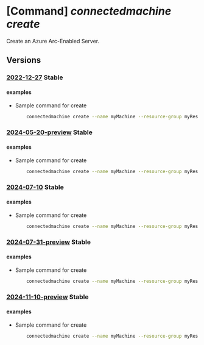 # [Command] _connectedmachine create_

Create an Azure Arc-Enabled Server.

## Versions

### [2022-12-27](/Resources/mgmt-plane/L3N1YnNjcmlwdGlvbnMve30vcmVzb3VyY2Vncm91cHMve30vcHJvdmlkZXJzL21pY3Jvc29mdC5oeWJyaWRjb21wdXRlL21hY2hpbmVzL3t9/2022-12-27.xml) **Stable**

<!-- mgmt-plane /subscriptions/{}/resourcegroups/{}/providers/microsoft.hybridcompute/machines/{} 2022-12-27 -->

#### examples

- Sample command for create
    ```bash
        connectedmachine create --name myMachine --resource-group myResourceGroup --location eastus2euap
    ```

### [2024-05-20-preview](/Resources/mgmt-plane/L3N1YnNjcmlwdGlvbnMve30vcmVzb3VyY2Vncm91cHMve30vcHJvdmlkZXJzL21pY3Jvc29mdC5oeWJyaWRjb21wdXRlL21hY2hpbmVzL3t9/2024-05-20-preview.xml) **Stable**

<!-- mgmt-plane /subscriptions/{}/resourcegroups/{}/providers/microsoft.hybridcompute/machines/{} 2024-05-20-preview -->

#### examples

- Sample command for create
    ```bash
        connectedmachine create --name myMachine --resource-group myResourceGroup --location eastus2euap
    ```

### [2024-07-10](/Resources/mgmt-plane/L3N1YnNjcmlwdGlvbnMve30vcmVzb3VyY2Vncm91cHMve30vcHJvdmlkZXJzL21pY3Jvc29mdC5oeWJyaWRjb21wdXRlL21hY2hpbmVzL3t9/2024-07-10.xml) **Stable**

<!-- mgmt-plane /subscriptions/{}/resourcegroups/{}/providers/microsoft.hybridcompute/machines/{} 2024-07-10 -->

#### examples

- Sample command for create
    ```bash
        connectedmachine create --name myMachine --resource-group myResourceGroup --location eastus2euap
    ```

### [2024-07-31-preview](/Resources/mgmt-plane/L3N1YnNjcmlwdGlvbnMve30vcmVzb3VyY2Vncm91cHMve30vcHJvdmlkZXJzL21pY3Jvc29mdC5oeWJyaWRjb21wdXRlL21hY2hpbmVzL3t9/2024-07-31-preview.xml) **Stable**

<!-- mgmt-plane /subscriptions/{}/resourcegroups/{}/providers/microsoft.hybridcompute/machines/{} 2024-07-31-preview -->

#### examples

- Sample command for create
    ```bash
        connectedmachine create --name myMachine --resource-group myResourceGroup --location eastus2euap
    ```

### [2024-11-10-preview](/Resources/mgmt-plane/L3N1YnNjcmlwdGlvbnMve30vcmVzb3VyY2Vncm91cHMve30vcHJvdmlkZXJzL21pY3Jvc29mdC5oeWJyaWRjb21wdXRlL21hY2hpbmVzL3t9/2024-11-10-preview.xml) **Stable**

<!-- mgmt-plane /subscriptions/{}/resourcegroups/{}/providers/microsoft.hybridcompute/machines/{} 2024-11-10-preview -->

#### examples

- Sample command for create
    ```bash
        connectedmachine create --name myMachine --resource-group myResourceGroup --location eastus2euap
    ```
